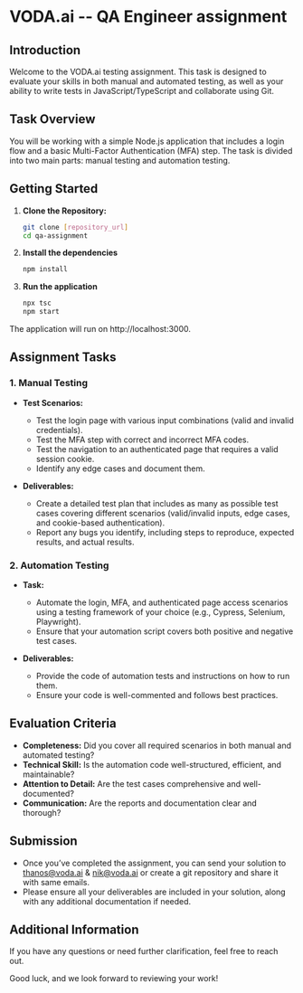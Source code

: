 # VODA.ai -- QA Engineer assignment


## Introduction

Welcome to the VODA.ai testing assignment. This task is designed to evaluate your skills in both manual and automated testing, as well as your ability to write tests in JavaScript/TypeScript and collaborate using Git.

## Task Overview

You will be working with a simple Node.js application that includes a login flow and a basic Multi-Factor Authentication (MFA) step. The task is divided into two main parts: manual testing and automation testing.

## Getting Started

1. **Clone the Repository:**
   ```bash
   git clone [repository_url]
   cd qa-assignment
   ```
2. **Install the dependencies**
   ```bash
   npm install
   ```
3. **Run the application**
   ```bash
   npx tsc
   npm start
   ```
The application will run on http://localhost:3000.

## Assignment Tasks

### 1. Manual Testing

- **Test Scenarios:**
  - Test the login page with various input combinations (valid and invalid credentials).
  - Test the MFA step with correct and incorrect MFA codes.
  - Test the navigation to an authenticated page that requires a valid session cookie.
  - Identify any edge cases and document them.

- **Deliverables:**
  - Create a detailed test plan that includes as many as possible test cases covering different scenarios (valid/invalid inputs, edge cases, and cookie-based authentication).
  - Report any bugs you identify, including steps to reproduce, expected results, and actual results.

### 2. Automation Testing

- **Task:**
  - Automate the login, MFA, and authenticated page access scenarios using a testing framework of your choice (e.g., Cypress, Selenium, Playwright).
  - Ensure that your automation script covers both positive and negative test cases.

- **Deliverables:**
  - Provide the code of automation tests and instructions on how to run them.
  - Ensure your code is well-commented and follows best practices.

## Evaluation Criteria

- **Completeness:** Did you cover all required scenarios in both manual and automated testing?
- **Technical Skill:** Is the automation code well-structured, efficient, and maintainable?
- **Attention to Detail:** Are the test cases comprehensive and well-documented?
- **Communication:** Are the reports and documentation clear and thorough?

## Submission

- Once you’ve completed the assignment, you can send your solution to thanos@voda.ai & nik@voda.ai or create a git repository and share it with same emails.
- Please ensure all your deliverables are included in your solution, along with any additional documentation if needed.

## Additional Information

If you have any questions or need further clarification, feel free to reach out.

Good luck, and we look forward to reviewing your work!
